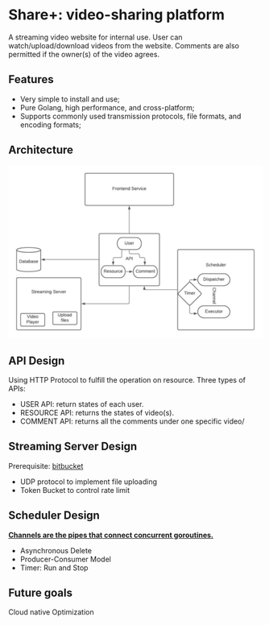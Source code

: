 
# Share+: video-sharing platform

A streaming video website for internal use. User can watch/upload/download videos from the website. Comments are also permitted if the owner(s) of the video agrees.

## Features
- Very simple to install and use;
- Pure Golang, high performance, and cross-platform;
- Supports commonly used transmission protocols, file formats, and encoding formats;



## Architecture
![image](./asset/Design.jpeg)

## API Design
Using HTTP Protocol to fulfill the operation on resource.
Three types of APIs:
- USER API: return states of each user.
- RESOURCE API: returns the states of video(s).
- COMMENT API: returns all the comments under one specific video/

## Streaming Server Design
Prerequisite:
[bitbucket](https://godoc.org/github.com/DavidCai1993/token-bucket)

- UDP protocol to implement file uploading
- Token Bucket to control rate limit

## Scheduler Design
[**Channels are the pipes that connect concurrent goroutines.**](https://tour.golang.org/concurrency/2)

- Asynchronous Delete
- Producer-Consumer Model
- Timer: Run and Stop


## Future goals

Cloud native Optimization


